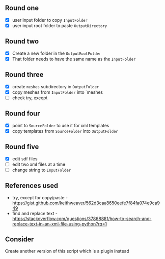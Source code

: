 ## Round one
- [x] user input folder to copy `InputFolder`
- [x] user input root folder to paste `OutputDirectory`

## Round two
- [x] Create a new folder in the `OutputRootFolder`
- [x] That folder needs to have the same name as the `InputFolder`

## Round three
- [x] create `meshes` subdirectory in `OutputFolder`
- [x] copy meshes from `InputFolder` into `meshes
- [ ] check try, except

## Round four
- [x] point to `SourceFolder` to use it for xml templates
- [x] copy templates from `SourceFolder` into `OutputFolder`

## Round five
- [x] edit sdf files
- [ ] edit two xml files at a time
- [ ] change string to `InputFolder`

## References used
- try, except for copy/paste - https://gist.github.com/keithweaver/562d3caa8650eefe7f84fa074e9ca949
- find and replace text - https://stackoverflow.com/questions/37868881/how-to-search-and-replace-text-in-an-xml-file-using-python?rq=1

## Consider
Create another version of this script which is a plugin instead